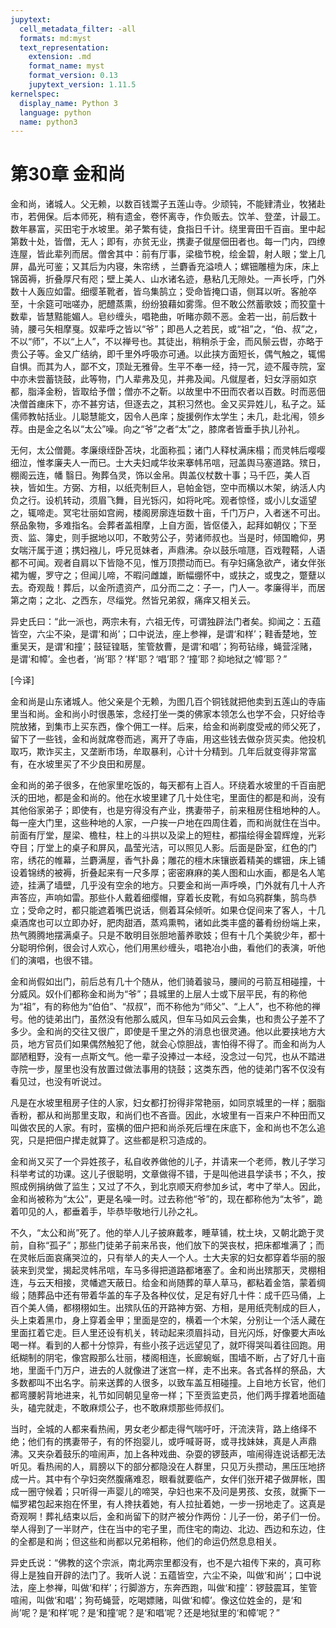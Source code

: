 ```yaml
---
jupytext:
  cell_metadata_filter: -all
  formats: md:myst
  text_representation:
    extension: .md
    format_name: myst
    format_version: 0.13
    jupytext_version: 1.11.5
kernelspec:
  display_name: Python 3
  language: python
  name: python3
---
```

# 第30章 金和尚

金和尚，诸城人。父无赖，以数百钱鬻子五莲山寺。少顽钝，不能肄清业，牧猪赴市，若佣保。后本师死，稍有遗金，卷怀离寺，作负贩去。饮羊、登垄，计最工。数年暴富，买田宅于水坡里。弟子繁有徒，食指日千计。绕里膏田千百亩。里中起第数十处，皆僧，无人；即有，亦贫无业，携妻子僦屋佃田者也。每一门内，四缭连屋，皆此辈列而居。僧舍其中：前有厅事，梁楹节梲，绘金碧，射人眼；堂上几屏，晶光可鉴；又其后为内寝，朱帘绣 ，兰麝香充溢喷人；螺钿雕檀为床，床上锦茵褥，折叠厚尺有咫；壁上美人、山水诸名迹，悬粘几无隙处。一声长呼，门外数十人轰应如雷。细缨革靴者，皆乌集鹄立；受命皆掩口语，侧耳以听。客舱卒至，十余筵可咄嗟办，肥醴蒸熏，纷纷狼藉如雾霈。但不敢公然蓄歌妓；而狡童十数辈，皆慧黠能媚人。皂纱缠头，唱艳曲，听睹亦颇不恶。金若一出，前后数十骑，腰弓矢相摩戛。奴辈呼之皆以“爷”；即邑人之若民，或“祖”之，“伯、叔”之，不以“师”，不以“上人”，不以禅号也。其徒出，稍稍杀于金，而风鬃云辔，亦略于贵公子等。金又广结纳，即千里外呼吸亦可通。以此挟方面短长，偶气触之，辄惕自惧。而其为人，鄙不文，顶趾无雅骨。生平不奉一经，持一咒，迹不履寺院，室中亦未尝蓄铙鼓，此等物，门人辈弗及见，并弗及闻。凡僦屋者，妇女浮丽如京都，脂泽金粉，皆取给予僧；僧亦不之靳。以故里中不田而农者以百数。时而恶佃决僧首瘗床下，亦不甚穷诘，但逐去之，其积习然也。金又买异姓儿，私子之。延儒师教帖括业。儿聪慧能文，因令人邑庠；旋援例作太学生；未几，赴北闱，领乡荐。由是金之名以“太公”噪。向之“爷”之者“太”之，膝席者皆垂手执儿孙礼。

无何，太公僧薨。孝廉缞绖卧苫块，北面称孤；诸门人释杖满床榻；而灵帏后嘤嘤细泣，惟孝廉夫人一而已。士大夫妇咸华妆来搴帏吊唁，冠盖舆马塞道路。殡日，棚阁云连，幡 翳日。殉葬刍灵，饰以金帛。舆盖仪杖数十事；马千匹，美人百袂，皆如生。方弼、方相，以纸壳制巨人，皂帕金铠，空中而横以木架，纳活人内负之行。设机转动，须眉飞舞，目光铄闪，如将叱咤。观者惊怪，或小儿女遥望之，辄啼走。冥宅壮丽如宫阙，楼阁房廓连垣数十亩，千门万户，入者迷不可出。祭品象物，多难指名。会葬者盖相摩，上自方面，皆伛偻入，起拜如朝仪；下至贡、监、簿史，则手据地以叩，不敢劳公子，劳诸师叔也。当是时，倾国瞻仰，男女喘汗属于道；携妇襁儿，呼兄觅妹者，声鼎沸。杂以鼓乐喧豗，百戏鞺鞳，人语都不可闻。观者自肩以下皆隐不见，惟万顶攒动而已。有孕妇痛急欲产，诸女伴张裙为幄，罗守之；但闻儿啼，不暇问雌雄，断幅绷怀中，或扶之，或曳之，蹩躠以去。奇观哉！葬后，以金所遗资产，瓜分而二之：子一，门人一。孝廉得半，而居第之南；之北、之西东，尽缁党。然皆兄弟叙，痛痒又相关云。

异史氏曰：“此一派也，两宗未有，六祖无传，可谓独辟法门者矣。抑闻之：五蕴皆空，六尘不染，是谓‘和尚’；口中说法，座上参禅，是谓‘和样’；鞋香楚地，笠重吴天，是谓‘和撞’；鼓钲锽聒，笙管敖曹，是谓‘和唱’；狗苟钻缘，蝇营淫赌，是谓‘和幛’。金也者，‘尚’耶？‘样'耶？‘唱’耶？‘撞’耶？抑地狱之‘幛’耶？”

[今译]

金和尚是山东诸城人。他父亲是个无赖，为图几百个铜钱就把他卖到五莲山的寺庙里当和尚。金和尚小时很愚笨，念经打坐一类的佛家本领怎么也学不会，只好给寺院放猪，到集市上买东西，像个佣工一样。后来，给金和尚剃度受戒的师父死了，留下了一些钱，金和尚就席卷而逃，离开了寺庙，用这些钱去做杂货买卖。他投机取巧，欺诈买主，又垄断市场，牟取暴利，心计十分精到。几年后就变得非常富有，在水坡里买了不少良田和房屋。

金和尚的弟子很多，在他家里吃饭的，每天都有上百人。环绕着水坡里的千百亩肥沃的田地，都是金和尚的。他在水坡里建了几十处住宅，里面住的都是和尚，没有其他俗家弟子；即使有，也是穷得没有产业，携妻带子，前来租房住租地种的人。每一座大门里，这些种地的人家，一户挨一户地在四周住着，而和尚就住在当中。前面有厅堂，屋梁、檐柱，柱上的斗拱以及梁上的短柱，都描绘得金碧辉煌，光彩夺目；厅堂上的桌子和屏风，晶莹光洁，可以照见人影。后面是卧室，红色的门帘，绣花的帷幕，兰麝满屋，香气扑鼻；雕花的檀木床镶嵌着精美的螺钿，床上铺设着锦绣的被褥，折叠起来有一尺多厚；密密麻麻的美人图和山水画，都是名人笔迹，挂满了墙壁，几乎没有空余的地方。只要金和尚一声呼唤，门外就有几十人齐声答应，声响如雷。那些仆人戴着细缨帽，穿着长皮靴，有如乌鸦群集，鹄鸟恭立；受命之时，都只能遮着嘴巴说话，侧着耳朵倾听。如果仓促间来了客人，十几桌酒席也可以立即办好，肥肉甜酒，蒸鸡熏鸭，诸如此类丰盛的蕃肴纷纷端上来，热气腾腾地摆满桌子。只是不敢明目张胆地蓄养歌妓；但有十几个美貌少年，都十分聪明伶俐，很会讨人欢心，他们用黑纱缠头，唱艳冶小曲，看他们的表演，听他们的演唱，也很不错。

金和尚假如出门，前后总有几十个随从，他们骑着骏马，腰间的弓箭互相碰撞，十分威风。奴仆们都称金和尚为“爷”；县城里的上层人士或下层平民，有的称他为“祖”，有的称他为“伯伯”、“叔叔”，而不称他为“师父”、“上人”，也不称他的禅号。他的徒弟出门，虽然没有他那么威风，但车马如风云会集，也和贵公子差不了多少。金和尚的交往又很广，即使是千里之外的消息也很灵通。他以此要挟地方大员，地方官员们如果偶然触犯了他，就会心惊胆战，害怕得不得了。而金和尚为人鄙陋粗野，没有一点斯文气。他一辈子没捧过一本经，没念过一句咒，也从不踏进寺院一步，屋里也没有放置过做法事用的铙鼓；这类东西，他的徒弟门客不仅没有看见过，也没有听说过。

凡是在水坡里租房子住的人家，妇女都打扮得非常艳丽，如同京城里的一样；胭脂香粉，都从和尚那里支取，和尚们也不吝啬。因此，水坡里有一百来户不种田而又叫做农民的人家。有时，蛮横的佃户把和尚杀死后埋在床底下，金和尚也不怎么追究，只是把佃户撵走就算了。这些都是积习造成的。

金和尚又买了一个异姓孩子，私自收养做他的儿子，并请来一个老师，教儿子学习科举考试的功课。这儿子很聪明，文章做得不错，于是叫他进县学读书；不久，按照成例捐纳做了监生；又过了不久，到北京顺天府参加乡试，考中了举人。因此，金和尚被称为“太公”，更是名噪一时。过去称他“爷”的，现在都称他为“太爷”，跪着叩见的人，都垂着手，毕恭毕敬地行儿孙之礼。

不久，“太公和尚”死了。他的举人儿子披麻戴孝，睡草铺，枕土块，又朝北跪于灵前，自称“孤子”；那些门徒弟子前来吊丧，他们放下的哭丧杖，把床都堆满了；而在灵帐后面哀痛哭泣的，只有举人的夫人一个人。士大夫家的妇女都穿着华丽的服装来到灵堂，揭起灵帏吊唁，车马多得把道路都堵塞了。金和尚出殡那天，灵棚相连，与云天相接，灵幡遮天蔽日。给金和尚随葬的草人草马，都粘着金箔，蒙着绸缎；随葬品中还有带着华盖的车子及各种仪仗，足足有好几十件：成千匹马俑，上百个美人俑，都栩栩如生。出殡队伍的开路神方弼、方相，是用纸壳制成的巨人，头上束着黑巾，身上穿着金甲；里面是空的，横着一个木架，分别让一个活人藏在里面扛着它走。巨人里还设有机关，转动起来须眉抖动，目光闪烁，好像要大声吆喝一样。看到的人都十分惊异，有些小孩子远远望见了，就吓得哭叫着往回跑。用纸糊制的阴宅，像宫殿那么壮丽，楼阁相连，长廊蜿蜒，围墙不断，占了好几十亩地，里面千门万户，进去的人就像进了迷宫一样，走不出来。各式各样的祭品，大多数都叫不出名字。前来送葬的人很多，以致车盖互相碰撞。上自地方长官，他们都弯腰躬背地进来，礼节如同朝见皇帝一样；下至贡监吏员，他们两手撑着地面磕头，磕完就走，不敢麻烦公子，也不敢麻烦那些师叔们。

当时，全城的人都来看热闹，男女老少都走得气喘吁吁，汗流浃背，路上络绎不绝；他们有的携妻带子，有的怀抱婴儿，或呼喊哥哥，或寻找妹妹，真是人声鼎沸。又夹杂着鼓乐的喧闹声，加上各种戏曲、杂耍的锣鼓声，喧闹得连说话都无法听见。看热闹的人，肩膀以下的部分都隐没在人群里，只见万头攒动，黑压压地挤成一片。其中有个孕妇突然腹痛难忍，眼看就要临产，女伴们张开裙子做屏帐，围成一圈守候着；只听得一声婴儿的啼哭，孕妇也来不及问是男孩、女孩，就撕下一幅罗裙包起来抱在怀里，有人搀扶着她，有人拉扯着她，一步一拐地走了。这真是奇观啊！葬礼结束以后，金和尚留下的财产被分作两份：儿子一份，弟子们一份。举人得到了一半财产，住在当中的宅子里，而住宅的南边、北边、西边和东边，住的全都是和尚；但这些和尚都以兄弟相称，他们的命运仍然息息相关。

异史氏说：“佛教的这个宗派，南北两宗里都没有，也不是六祖传下来的，真可称得上是独自开辟的法门了。我听人说：五蕴皆空，六尘不染，叫做‘和尚’；口中说法，座上参禅，叫做‘和样’；行脚游方，东奔西跑，叫做‘和撞’：锣鼓震耳，笙管喧闹，叫做‘和唱’；狗苟蝇营，吃喝嫖赌，叫做‘和幛’。像这位姓金的，是‘和尚’呢？是‘和样’呢？是‘和撞’呢？是‘和唱’呢？还是地狱里的‘和幛’呢？”


